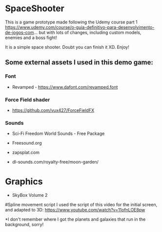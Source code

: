 # SpaceShooter

This is a game prototype made following the Udemy course part 1  https://www.udemy.com/course/o-guia-definitivo-para-desenvolvimento-de-jogos-com... but with lots of changes, including custom models, enemies and a boss fight!

It is a simple space shooter. Doubt you can finish it XD. Enjoy!

## Some external assets I used in this demo game:

### Font
- Revamped - https://www.dafont.com/revamped.font



### Force Field shader
- https://github.com/vux427/ForceFieldFX



### Sounds
- Sci-Fi Freedom World Sounds - Free Package

- Freesound.org

- zapsplat.com

- dl-sounds.com/royalty-free/moon-garden/

# Graphics
- SkyBox Volume 2

#Spline movement script
I used the script of this video for the initial screen, and adapted to 3D:
https://www.youtube.com/watch?v=11ofnLOE8pw

*I don't remember where I got the planets and galaxies that run in the background, sorry! 
